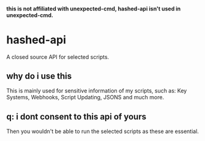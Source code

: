 #### this is not affiliated with unexpected-cmd, hashed-api isn't used in unexpected-cmd.
# hashed-api
A closed source API for selected scripts.

## why do i use this
This is mainly used for sensitive information of my scripts, such as: Key Systems, Webhooks, Script Updating, JSONS and much more.

## q: i dont consent to this api of yours
Then you wouldn't be able to run the selected scripts as these are essential.
